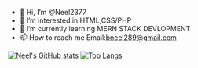 - 👋 Hi, I’m @Neel2377
- 👀 I’m interested in HTML,CSS/PHP
- 🌱 I’m currently learning MERN STACK DEVLOPMENT
- 📫 How to reach me Email:bneel289@gmail.com

[![Neel's GitHub stats](https://github-readme-stats.vercel.app/api?username=Neel2377&theme=radical)](https://github.com/anuraghazra/github-readme-stats)
[![Top Langs](https://github-readme-stats.vercel.app/api/top-langs/?username=Neel2377&theme=radical)](https://github.com/anuraghazra/github-readme-stats)
<!---
Neel2377/Neel2377 is a ✨ special ✨ repository because its `README.md` (this file) appears on your GitHub profile.
You can click the Preview link to take a look at your changes.
--->
